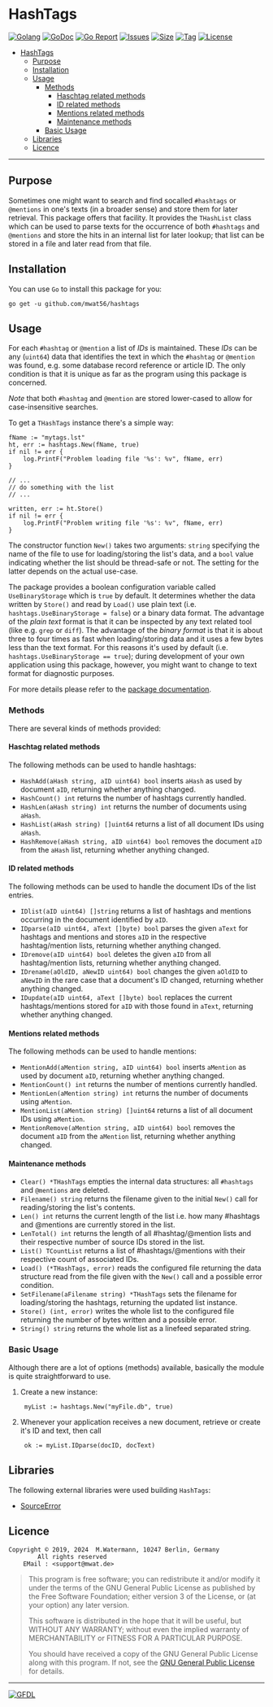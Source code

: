 # HashTags

[![Golang](https://img.shields.io/badge/Language-Go-green.svg)](https://golang.org/)
[![GoDoc](https://godoc.org/github.com/mwat56/hashtags?status.svg)](https://godoc.org/github.com/mwat56/hashtags/)
[![Go Report](https://goreportcard.com/badge/github.com/mwat56/hashtags)](https://goreportcard.com/report/github.com/mwat56/hashtags)
[![Issues](https://img.shields.io/github/issues/mwat56/hashtags.svg)](https://github.com/mwat56/hashtags/issues?q=is%3Aopen+is%3Aissue)
[![Size](https://img.shields.io/github/repo-size/mwat56/hashtags.svg)](https://github.com/mwat56/hashtags/)
[![Tag](https://img.shields.io/github/tag/mwat56/hashtags.svg)](https://github.com/mwat56/hashtags/tags)
[![License](https://img.shields.io/github/license/mwat56/hashtags.svg)](https://github.com/mwat56/hashtags/blob/main/LICENSE)

- [HashTags](#hashtags)
	- [Purpose](#purpose)
	- [Installation](#installation)
	- [Usage](#usage)
		- [Methods](#methods)
			- [Haschtag related methods](#haschtag-related-methods)
			- [ID related methods](#id-related-methods)
			- [Mentions related methods](#mentions-related-methods)
			- [Maintenance methods](#maintenance-methods)
		- [Basic Usage](#basic-usage)
	- [Libraries](#libraries)
	- [Licence](#licence)

----

## Purpose

Sometimes one might want to search and find socalled `#hashtags` or `@mentions` in one's texts (in a broader sense) and store them for later retrieval.
This package offers that facility.
It provides the `THashList` class which can be used to parse texts for the occurrence of both `#hashtags` and `@mentions` and store the hits in an internal list for later lookup; that list can be stored in a file and later read from that file.

## Installation

You can use `Go` to install this package for you:

	go get -u github.com/mwat56/hashtags

## Usage

For each `#hashtag` or `@mention` a list of _IDs_ is maintained.
These _IDs_ can be any (`uint64`) data that identifies the text in which the `#hashtag` or `@mention` was found, e.g. some database record reference or article ID.
The only condition is that it is unique as far as the program using this package is concerned.

_Note_ that both `#hashtag` and `@mention` are stored lower-cased to allow for case-insensitive searches.

To get a `THashTags` instance there's a simple way:

	fName := "mytags.lst"
	ht, err := hashtags.New(fName, true)
	if nil != err {
		log.PrintF("Problem loading file '%s': %v", fName, err)
	}

	// ...
	// do something with the list
	// ...

	written, err := ht.Store()
	if nil != err {
		log.PrintF("Problem writing file '%s': %v", fName, err)
	}

The constructor function `New()` takes two arguments: `string` specifying the name of the file to use for loading/storing the list's data, and a `bool` value indicating whether the list should be thread-safe or not. The setting for the latter depends on the actual use-case.

The package provides a boolean configuration variable called `UseBinaryStorage` which is `true` by default. It determines whether the data written by `Store()` and read by `Load()` use plain text (i.e. `hashtags.UseBinaryStorage = false`) or a binary data format.
The advantage of the _plain text_ format is that it can be inspected by any text related tool (like e.g. `grep` or `diff`).
The advantage of the _binary format_ is that it is about three to four times as fast when loading/storing data and it uses a few bytes less than the text format.
For this reasons it's used by default (i.e. `hashtags.UseBinaryStorage == true`); during development of your own application using this package, however, you might want to change to text format for diagnostic purposes.

For more details please refer to the [package documentation](https://godoc.org/github.com/mwat56/hashtags/).

### Methods

There are several kinds of methods provided:

#### Haschtag related methods

The following methods can be used to handle hashtags:

 - `HashAdd(aHash string, aID uint64) bool` inserts `aHash` as used by document `aID`, returning whether anything changed.
 - `HashCount() int` returns the number of hashtags currently handled.
 - `HashLen(aHash string) int` returns the number of documents using `aHash`.
 - `HashList(aHash string) []uint64` returns a list of all document IDs using `aHash`.
 - `HashRemove(aHash string, aID uint64) bool` removes the document `aID` from the `aHash` list, returning whether anything changed.

#### ID related methods

The following methods can be used to handle the document IDs of the list entries.

 - `IDlist(aID uint64) []string` returns a list of hashtags and mentions occurring in the document identified by `aID`.
 - `IDparse(aID uint64, aText []byte) bool` parses the given `aText` for hashtags and mentions and stores `aID` in the respective hashtag/mention lists, returning whether anything changed.
 - `IDremove(aID uint64) bool` deletes the given `aID` from all hashtag/mention lists, returning whether anything changed.
 - `IDrename(aOldID, aNewID uint64) bool` changes the given `aOldID` to `aNewID` in the rare case that a document's ID changed, returning whether anything changed.
 - `IDupdate(aID uint64, aText []byte) bool` replaces the current hashtags/mentions stored for `aID` with those found in `aText`, returning whether anything changed.

#### Mentions related methods

The following methods can be used to handle mentions:

- `MentionAdd(aMention string, aID uint64) bool` inserts `aMention` as used by document `aID`, returning whether anything changed.
- `MentionCount() int` returns the number of mentions currently handled.
- `MentionLen(aMention string) int` returns the number of documents using `aMention`.
- `MentionList(aMention string) []uint64` returns a list of all document IDs using `aMention`.
- `MentionRemove(aMention string, aID uint64) bool` removes the document `aID` from the `aMention` list, returning whether anything changed.

#### Maintenance methods

 - `Clear() *THashTags` empties the internal data structures: all `#hashtags` and `@mentions` are deleted.
 - `Filename() string` returns the filename given to the initial `New()` call for reading/storing the list's contents.
 - `Len() int` returns the current length of the list i.e. how many #hashtags and @mentions are currently stored in the list.
 - `LenTotal() int` returns the length of all #hashtag/@mention lists and their respective number of source IDs stored in the list.
 - `List() TCountList`  returns a list of #hashtags/@mentions with their respective count of associated IDs.
 - `Load() (*THashTags, error)` reads the configured file returning the data structure read from the file given with the `New()` call and a possible error condition.
 - `SetFilename(aFilename string) *THashTags` sets the filename for loading/storing the hashtags, returning the updated list instance.
 - `Store() (int, error)` writes the whole list to the configured file returning the number of bytes written and a possible error.
 - `String() string` returns the whole list as a linefeed separated string.

### Basic Usage

Although there are a lot of options (methods) available, basically the module is quite straightforward to use.

1. Create a new instance:

		myList := hashtags.New("myFile.db", true)

2. Whenever your application receives a new document, retrieve or create it's ID and text, then call

		ok := myList.IDparse(docID, docText)

## Libraries

The following external libraries were used building `HashTags`:

- [SourceError](https://github.com/mwat56/sourceerror)

## Licence

	Copyright © 2019, 2024  M.Watermann, 10247 Berlin, Germany
			All rights reserved
		EMail : <support@mwat.de>

> This program is free software; you can redistribute it and/or modify it under the terms of the GNU General Public License as published by the Free Software Foundation; either version 3 of the License, or (at your option) any later version.
>
> This software is distributed in the hope that it will be useful, but WITHOUT ANY WARRANTY; without even the implied warranty of MERCHANTABILITY or FITNESS FOR A PARTICULAR PURPOSE.
>
> You should have received a copy of the GNU General Public License along with this program. If not, see the [GNU General Public License](http://www.gnu.org/licenses/gpl.html) for details.

----
[![GFDL](https://www.gnu.org/graphics/gfdl-logo-tiny.png)](http://www.gnu.org/copyleft/fdl.html)
